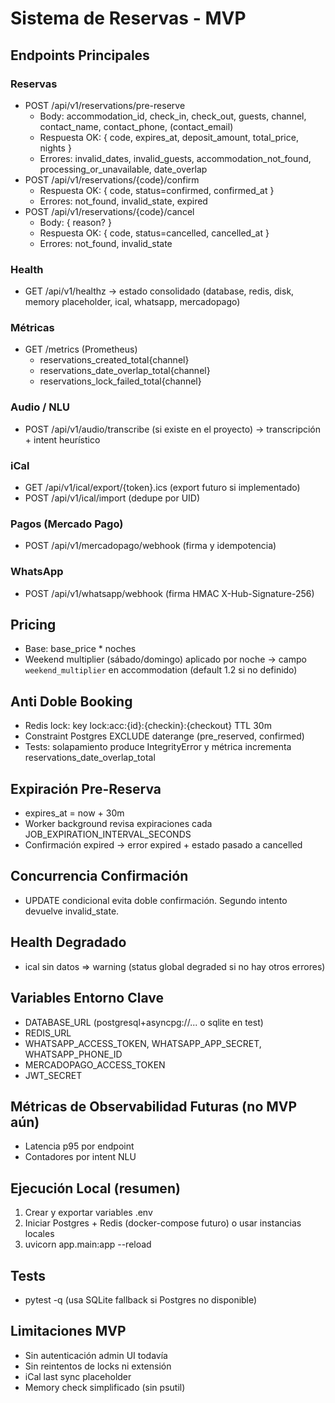 # Sistema de Reservas - MVP

## Endpoints Principales

### Reservas
- POST /api/v1/reservations/pre-reserve
  - Body: accommodation_id, check_in, check_out, guests, channel, contact_name, contact_phone, (contact_email)
  - Respuesta OK: { code, expires_at, deposit_amount, total_price, nights }
  - Errores: invalid_dates, invalid_guests, accommodation_not_found, processing_or_unavailable, date_overlap
- POST /api/v1/reservations/{code}/confirm
  - Respuesta OK: { code, status=confirmed, confirmed_at }
  - Errores: not_found, invalid_state, expired
- POST /api/v1/reservations/{code}/cancel
  - Body: { reason? }
  - Respuesta OK: { code, status=cancelled, cancelled_at }
  - Errores: not_found, invalid_state

### Health
- GET /api/v1/healthz -> estado consolidado (database, redis, disk, memory placeholder, ical, whatsapp, mercadopago)

### Métricas
- GET /metrics (Prometheus)
  - reservations_created_total{channel}
  - reservations_date_overlap_total{channel}
  - reservations_lock_failed_total{channel}

### Audio / NLU
- POST /api/v1/audio/transcribe (si existe en el proyecto) -> transcripción + intent heurístico

### iCal
- GET /api/v1/ical/export/{token}.ics (export futuro si implementado)
- POST /api/v1/ical/import (dedupe por UID)

### Pagos (Mercado Pago)
- POST /api/v1/mercadopago/webhook (firma y idempotencia)

### WhatsApp
- POST /api/v1/whatsapp/webhook (firma HMAC X-Hub-Signature-256)

## Pricing
- Base: base_price * noches
- Weekend multiplier (sábado/domingo) aplicado por noche -> campo `weekend_multiplier` en accommodation (default 1.2 si no definido)

## Anti Doble Booking
- Redis lock: key lock:acc:{id}:{checkin}:{checkout} TTL 30m
- Constraint Postgres EXCLUDE daterange (pre_reserved, confirmed)
- Tests: solapamiento produce IntegrityError y métrica incrementa reservations_date_overlap_total

## Expiración Pre-Reserva
- expires_at = now + 30m
- Worker background revisa expiraciones cada JOB_EXPIRATION_INTERVAL_SECONDS
- Confirmación expired -> error expired + estado pasado a cancelled

## Concurrencia Confirmación
- UPDATE condicional evita doble confirmación. Segundo intento devuelve invalid_state.

## Health Degradado
- ical sin datos => warning (status global degraded si no hay otros errores)

## Variables Entorno Clave
- DATABASE_URL (postgresql+asyncpg://... o sqlite en test)
- REDIS_URL
- WHATSAPP_ACCESS_TOKEN, WHATSAPP_APP_SECRET, WHATSAPP_PHONE_ID
- MERCADOPAGO_ACCESS_TOKEN
- JWT_SECRET

## Métricas de Observabilidad Futuras (no MVP aún)
- Latencia p95 por endpoint
- Contadores por intent NLU

## Ejecución Local (resumen)
1. Crear y exportar variables .env
2. Iniciar Postgres + Redis (docker-compose futuro) o usar instancias locales
3. uvicorn app.main:app --reload

## Tests
- pytest -q (usa SQLite fallback si Postgres no disponible)

## Limitaciones MVP
- Sin autenticación admin UI todavía
- Sin reintentos de locks ni extensión
- iCal last sync placeholder
- Memory check simplificado (sin psutil)
